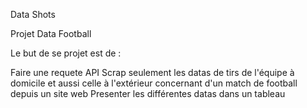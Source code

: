 Data Shots

Projet Data Football

Le but de se projet est de :

Faire une requete API
Scrap seulement les datas de tirs de l'équipe à domicile et aussi celle à l'extérieur concernant d'un match de football depuis un site web
Presenter les différentes datas dans un tableau

